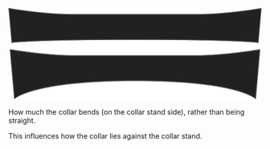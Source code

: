 ![Kragenkrümmung](collarbend.svg)

How much the collar bends (on the collar stand side), rather than being straight.

<Note>

This influences how the collar lies against the collar stand.

</Note>
